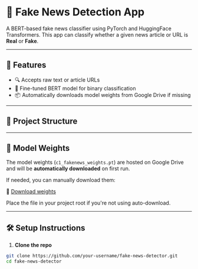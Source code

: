 # 📰 Fake News Detection App

A BERT-based fake news classifier using PyTorch and HuggingFace Transformers. This app can classify whether a given news article or URL is **Real** or **Fake**.

---

## 🚀 Features

- 🔍 Accepts raw text or article URLs
- 🧠 Fine-tuned BERT model for binary classification
- 📦 Automatically downloads model weights from Google Drive if missing

---

## 📁 Project Structure


---

## 🧠 Model Weights

The model weights (`c1_fakenews_weights.pt`) are hosted on Google Drive and will be **automatically downloaded** on first run.

If needed, you can manually download them:

🔗 [Download weights](https://drive.google.com/file/d/1Nuh44sBDXNEngrs3n-CaqlaXkIvrRzTY/view?usp=sharing)

Place the file in your project root if you're not using auto-download.

---

## 🛠️ Setup Instructions

1. **Clone the repo**

```bash
git clone https://github.com/your-username/fake-news-detector.git
cd fake-news-detector
